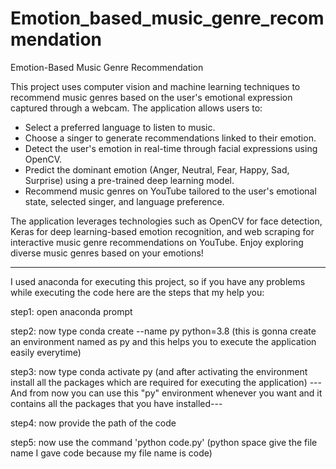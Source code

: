 # Emotion_based_music_genre_recommendation


Emotion-Based Music Genre Recommendation

This project uses computer vision and machine learning techniques to recommend music genres based on the user's emotional expression captured through a webcam. The application allows users to:
- Select a preferred language to listen to music.
- Choose a singer to generate recommendations linked to their emotion.
- Detect the user's emotion in real-time through facial expressions using OpenCV.
- Predict the dominant emotion (Anger, Neutral, Fear, Happy, Sad, Surprise) using a pre-trained deep learning model.
- Recommend music genres on YouTube tailored to the user's emotional state, selected singer, and language preference.

The application leverages technologies such as  OpenCV for face detection, Keras for deep learning-based emotion recognition, and web scraping for interactive music genre recommendations on YouTube. Enjoy exploring diverse music genres based on your emotions!


-------------------------------------------------------------------------------------------------------------------------------------------------------



I used anaconda for executing this project, so if you have any problems while executing the code here are the steps that my help you:

step1: open anaconda prompt 

step2: now type conda create --name py python=3.8  (this is gonna create an environment named as py and this helps you to execute the application easily everytime)

step3: now type conda activate py (and after activating the environment install all the packages which are required for executing the application) ---And from now you can use this "py" environment whenever you want and it contains all the packages that you have installed---

step4: now provide the path of the code

step5: now use the command 'python code.py' (python space give the file name I gave code because my file name is code) 
